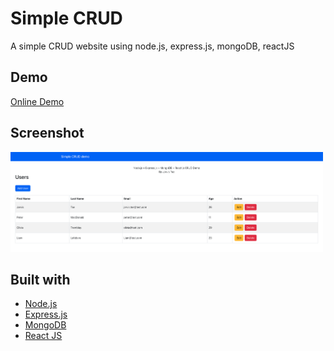 # Simple CRUD

A simple CRUD website using node.js, express.js, mongoDB, reactJS

## Demo
[Online Demo](https://jarvis-tse-nodejs-demo.netlify.app/)

## Screenshot
<img src="./screenshot_01.png" width="500" height="160" alt="screenshot">

## Built with
* [Node.js](https://nodejs.org/en)
* [Express.js](https://expressjs.com/)
* [MongoDB](https://www.mongodb.com/)
* [React JS](https://reactjs.org/)
